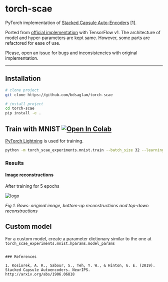 

# torch-scae 

PyTorch implementation of [Stacked Capsule Auto-Encoders](http://arxiv.org/abs/1906.06818) \[1\].

Ported from [official implementation](https://github.com/akosiorek/stacked_capsule_autoencoders) with TensorFlow v1. 
The architecture of model and hyper-parameters are kept same. 
However, some parts are refactored for ease of use. 

Please, open an issue for bugs and inconsistencies with original implementation.



---
## Installation   
```bash
# clone project   
git clone https://github.com/bdsaglam/torch-scae   

# install project   
cd torch-scae
pip install -e .
 ```
 
## Train with MNIST [![Open In Colab](https://colab.research.google.com/assets/colab-badge.svg)](https://colab.research.google.com/github/bdsaglam/torch-scae/blob/master/torch_scae_experiments/mnist/train.ipynb)

[PyTorch Lightning](https://github.com/PyTorchLightning/pytorch-lightning) is used for training.

```bash
python -m torch_scae_experiments.mnist.train --batch_size 32 --learning_rate 1e-4
```

### Results
#### Image reconstructions
After training for 5 epochs

![logo](https://raw.githubusercontent.com/bdsaglam/torch-scae/master/.resources/mnist-recons.png)

*Fig 1. Rows: original image, bottom-up reconstructions and top-down reconstructions*


## Custom model

For a custom model, create a parameter dictionary similar to the one at 
```torch_scae_experiments.mnist.hparams.model_params```
```

### References

1. Kosiorek, A. R., Sabour, S., Teh, Y. W., & Hinton, G. E. (2019). 
Stacked Capsule Autoencoders. NeurIPS. 
http://arxiv.org/abs/1906.06818
